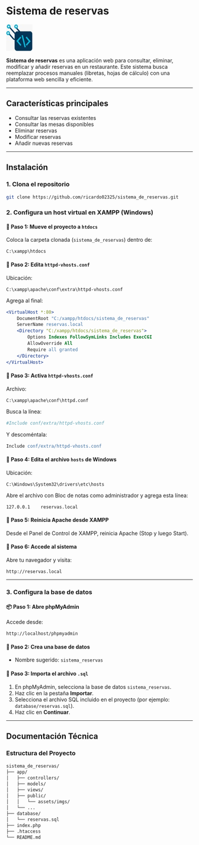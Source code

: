# Sistema de reservas

![Logo](app/public/assets/imgs/logo.jpeg)

**Sistema de reservas** es una aplicación web para consultar, eliminar, modificar y añadir reservas en un restaurante. Este sistema busca reemplazar procesos manuales (libretas, hojas de cálculo) con una plataforma web sencilla y eficiente.

---

## Características principales

- Consultar las reservas existentes
- Consultar las mesas disponibles
- Eliminar reservas
- Modificar reservas
- Añadir nuevas reservas

---

## Instalación

### 1. Clona el repositorio
```bash
git clone https://github.com/ricardo02325/sistema_de_reservas.git
```

### 2. Configura un host virtual en XAMPP (Windows)

#### 🧰 Paso 1: Mueve el proyecto a `htdocs`
Coloca la carpeta clonada (`sistema_de_reservas`) dentro de:
```
C:\xampp\htdocs
```

#### 🧰 Paso 2: Edita `httpd-vhosts.conf`
Ubicación:
```
C:\xampp\apache\conf\extra\httpd-vhosts.conf
```

Agrega al final:
```apache
<VirtualHost *:80>
    DocumentRoot "C:/xampp/htdocs/sistema_de_reservas"
    ServerName reservas.local
    <Directory "C:/xampp/htdocs/sistema_de_reservas">
        Options Indexes FollowSymLinks Includes ExecCGI
        AllowOverride All
        Require all granted
    </Directory>
</VirtualHost>
```

#### 🧰 Paso 3: Activa `httpd-vhosts.conf`
Archivo:
```
C:\xampp\apache\conf\httpd.conf
```

Busca la línea:
```apache
#Include conf/extra/httpd-vhosts.conf
```

Y descoméntala:
```apache
Include conf/extra/httpd-vhosts.conf
```

#### 🧰 Paso 4: Edita el archivo `hosts` de Windows
Ubicación:
```
C:\Windows\System32\drivers\etc\hosts
```

Abre el archivo con Bloc de notas como administrador y agrega esta línea:
```
127.0.0.1    reservas.local
```

#### 🧰 Paso 5: Reinicia Apache desde XAMPP
Desde el Panel de Control de XAMPP, reinicia Apache (Stop y luego Start).

#### 🧰 Paso 6: Accede al sistema
Abre tu navegador y visita:
```
http://reservas.local
```

---

### 3. Configura la base de datos

#### 📦 Paso 1: Abre **phpMyAdmin**
Accede desde:
```
http://localhost/phpmyadmin
```

#### 📂 Paso 2: Crea una base de datos
- Nombre sugerido: `sistema_reservas`

#### 🧾 Paso 3: Importa el archivo `.sql`
1. En phpMyAdmin, selecciona la base de datos `sistema_reservas`.
2. Haz clic en la pestaña **Importar**.
3. Selecciona el archivo SQL incluido en el proyecto (por ejemplo: `database/reservas.sql`).
4. Haz clic en **Continuar**.

---

## Documentación Técnica

### Estructura del Proyecto
```
sistema_de_reservas/
├── app/
│   ├── controllers/
│   ├── models/
│   ├── views/
│   ├── public/
│   │   └── assets/imgs/
│   └── ...
├── database/
│   └── reservas.sql
├── index.php
├── .htaccess
└── README.md
```